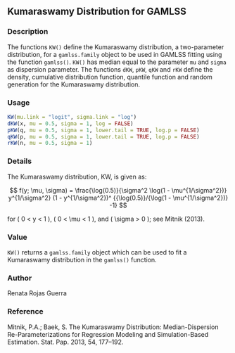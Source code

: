 ## Kumaraswamy Distribution for GAMLSS

### Description

The functions `KW()` define the Kumaraswamy distribution, a two-parameter distribution, for a `gamlss.family` object to be used in GAMLSS fitting using the function `gamlss()`. `KW()` has median equal to the parameter `mu` and `sigma` as dispersion parameter. The functions `dKW`, `pKW`, `qKW` and `rKW` define the density, cumulative distribution function, quantile function and random generation for the Kumaraswamy distribution.

### Usage
```r
KW(mu.link = "logit", sigma.link = "log")
dKW(x, mu = 0.5, sigma = 1, log = FALSE)
pKW(q, mu = 0.5, sigma = 1, lower.tail = TRUE, log.p = FALSE)
qKW(p, mu = 0.5, sigma = 1, lower.tail = TRUE, log.p = FALSE)
rKW(n, mu = 0.5, sigma = 1)
```

### Details

The Kumaraswamy distribution, KW, is given as:

$$
f(y; \mu, \sigma) = \frac{\log(0.5)}{\sigma^2 \log(1 - \mu^{1/\sigma^2})}
y^{1/\sigma^2} (1 - y^{1/\sigma^2})^
{{\log(0.5)}/{\log(1 - \mu^{1/\sigma^2})} -1}
$$

for \( 0 < y < 1 \), \( 0 < \mu < 1 \), and \( \sigma > 0 \); see Mitnik (2013).

### Value

`KW()` returns a `gamlss.family` object which can be used to fit a Kumaraswamy distribution in the `gamlss()` function.

### Author

Renata Rojas Guerra

### Reference

 Mitnik, P.A.; Baek, S. The Kumaraswamy Distribution: Median-Dispersion Re-Parameterizations for Regression Modeling and Simulation-Based Estimation. Stat. Pap. 2013, 54, 177–192.